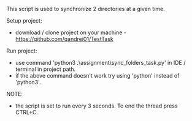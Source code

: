This script is used to synchronize 2 directories at a given time.

Setup project:
- download / clone project on your machine - https://github.com/qandrei01/TestTask

Run project:
- use command 'python3 .\assignment\sync_folders_task.py' in IDE / terminal in project path.
- if the above command doesn't work try using 'python' instead of 'python3'.

NOTE:
- the script is set to run every 3 seconds. To end the thread press CTRL+C.
